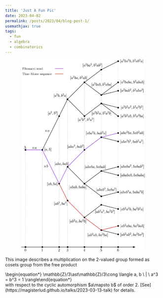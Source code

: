 ```yaml
---
title: 'Just A Fun Pic'
date: 2023-04-02
permalink: /posts/2023/04/blog-post-1/
usemathjax: true
tags:
  - fun
  - algebra
  - combinatorics
---
```


<p align="center">
  <img src="/files/images/tree.jpg" width="400" /> 
</p>

This image describes a multiplication on the 2-valued group formed as cosets group from the free product 
<div class="math"> 
\begin{equation*}
\mathbb{Z}/3\ast\mathbb{Z}/3\cong \langle a, b \ | \ a^3 = b^3 = 1  
\rangle\end{equation*}
</div>
with respect to the cyclic automorphism $a\mapsto b$ of order 2. [See](https://magisterlud.github.io/talks/2023-03-13-talk) for details. 
